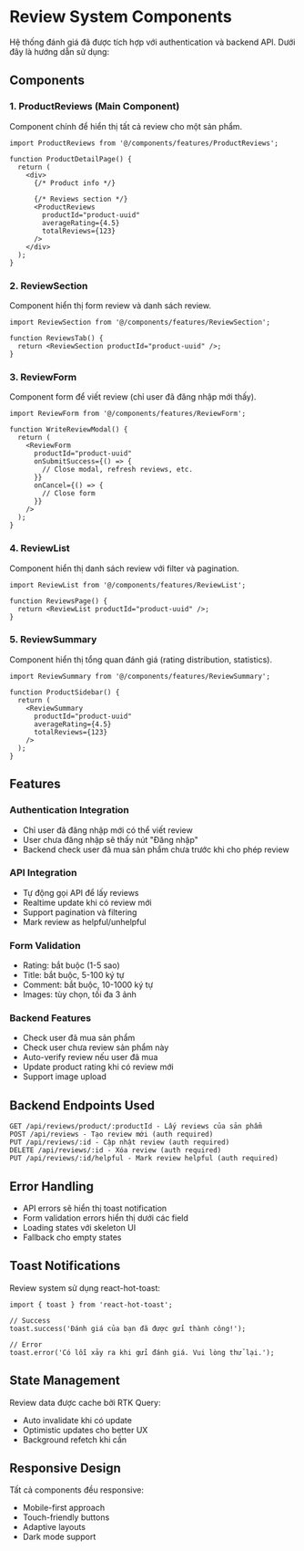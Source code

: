 # Review System Components

Hệ thống đánh giá đã được tích hợp với authentication và backend API. Dưới đây là hướng dẫn sử dụng:

## Components

### 1. ProductReviews (Main Component)

Component chính để hiển thị tất cả review cho một sản phẩm.

```tsx
import ProductReviews from '@/components/features/ProductReviews';

function ProductDetailPage() {
  return (
    <div>
      {/* Product info */}

      {/* Reviews section */}
      <ProductReviews
        productId="product-uuid"
        averageRating={4.5}
        totalReviews={123}
      />
    </div>
  );
}
```

### 2. ReviewSection

Component hiển thị form review và danh sách review.

```tsx
import ReviewSection from '@/components/features/ReviewSection';

function ReviewsTab() {
  return <ReviewSection productId="product-uuid" />;
}
```

### 3. ReviewForm

Component form để viết review (chỉ user đã đăng nhập mới thấy).

```tsx
import ReviewForm from '@/components/features/ReviewForm';

function WriteReviewModal() {
  return (
    <ReviewForm
      productId="product-uuid"
      onSubmitSuccess={() => {
        // Close modal, refresh reviews, etc.
      }}
      onCancel={() => {
        // Close form
      }}
    />
  );
}
```

### 4. ReviewList

Component hiển thị danh sách review với filter và pagination.

```tsx
import ReviewList from '@/components/features/ReviewList';

function ReviewsPage() {
  return <ReviewList productId="product-uuid" />;
}
```

### 5. ReviewSummary

Component hiển thị tổng quan đánh giá (rating distribution, statistics).

```tsx
import ReviewSummary from '@/components/features/ReviewSummary';

function ProductSidebar() {
  return (
    <ReviewSummary
      productId="product-uuid"
      averageRating={4.5}
      totalReviews={123}
    />
  );
}
```

## Features

### Authentication Integration

- Chỉ user đã đăng nhập mới có thể viết review
- User chưa đăng nhập sẽ thấy nút "Đăng nhập"
- Backend check user đã mua sản phẩm chưa trước khi cho phép review

### API Integration

- Tự động gọi API để lấy reviews
- Realtime update khi có review mới
- Support pagination và filtering
- Mark review as helpful/unhelpful

### Form Validation

- Rating: bắt buộc (1-5 sao)
- Title: bắt buộc, 5-100 ký tự
- Comment: bắt buộc, 10-1000 ký tự
- Images: tùy chọn, tối đa 3 ảnh

### Backend Features

- Check user đã mua sản phẩm
- Check user chưa review sản phẩm này
- Auto-verify review nếu user đã mua
- Update product rating khi có review mới
- Support image upload

## Backend Endpoints Used

```
GET /api/reviews/product/:productId - Lấy reviews của sản phẩm
POST /api/reviews - Tạo review mới (auth required)
PUT /api/reviews/:id - Cập nhật review (auth required)
DELETE /api/reviews/:id - Xóa review (auth required)
PUT /api/reviews/:id/helpful - Mark review helpful (auth required)
```

## Error Handling

- API errors sẽ hiển thị toast notification
- Form validation errors hiển thị dưới các field
- Loading states với skeleton UI
- Fallback cho empty states

## Toast Notifications

Review system sử dụng react-hot-toast:

```tsx
import { toast } from 'react-hot-toast';

// Success
toast.success('Đánh giá của bạn đã được gửi thành công!');

// Error
toast.error('Có lỗi xảy ra khi gửi đánh giá. Vui lòng thử lại.');
```

## State Management

Review data được cache bởi RTK Query:

- Auto invalidate khi có update
- Optimistic updates cho better UX
- Background refetch khi cần

## Responsive Design

Tất cả components đều responsive:

- Mobile-first approach
- Touch-friendly buttons
- Adaptive layouts
- Dark mode support
